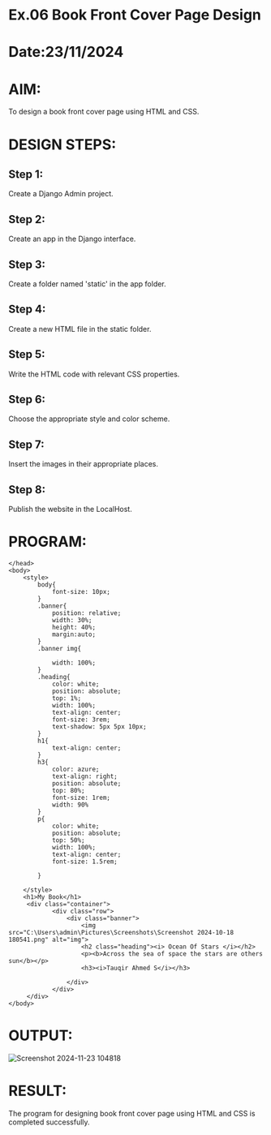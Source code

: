 # Ex.06 Book Front Cover Page Design
# Date:23/11/2024
# AIM:
To design a book front cover page using HTML and CSS.

# DESIGN STEPS:
## Step 1:
Create a Django Admin project.

## Step 2:
Create an app in the Django interface.

## Step 3:
Create a folder named 'static' in the app folder.

## Step 4:
Create a new HTML file in the static folder.

## Step 5:
Write the HTML code with relevant CSS properties.

## Step 6:
Choose the appropriate style and color scheme.

## Step 7:
Insert the images in their appropriate places.

## Step 8:
Publish the website in the LocalHost.

# PROGRAM:
<!DOCTYPE html>
<html>
    <head>
        <meta charset="utf-8">
        <meta name="viewport" content="width=device-width, initial-scale=1">
        <title>book cover</title>
        
    </head>
    <body>
        <style>
            body{
                font-size: 10px;
            }
            .banner{
                position: relative;
                width: 30%;
                height: 40%;
                margin:auto;
            }
            .banner img{
                
                width: 100%;
            }
            .heading{
                color: white;
                position: absolute;
                top: 1%;
                width: 100%;
                text-align: center;
                font-size: 3rem;
                text-shadow: 5px 5px 10px;
            }
            h1{
                text-align: center;
            }
            h3{
                color: azure;
                text-align: right;
                position: absolute;
                top: 80%;
                font-size: 1rem;
                width: 90%
            }
            p{
                color: white;
                position: absolute;
                top: 50%;
                width: 100%;
                text-align: center;
                font-size: 1.5rem;

            }
           
        </style>
        <h1>My Book</h1>
         <div class="container">
                <div class="row">
                    <div class="banner">
                        <img src="C:\Users\admin\Pictures\Screenshots\Screenshot 2024-10-18 180541.png" alt="img">
                        <h2 class="heading"><i> Ocean Of Stars </i></h2>
                        <p><b>Across the sea of space the stars are others sun</b></p>
                        <h3><i>Tauqir Ahmed S</i></h3>
                        
                    </div>
                </div>
         </div>
    </body>
</html>    

# OUTPUT:
![Screenshot 2024-11-23 104818](https://github.com/user-attachments/assets/027b7be8-86b4-41dc-99d3-932eb4e1fbc9)

# RESULT:
The program for designing book front cover page using HTML and CSS is completed successfully.
